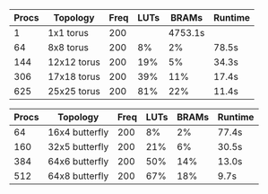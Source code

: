 Procs | Topology         | Freq | LUTs | BRAMs | Runtime
----- | ---------------- | ---- | ---- | ----- | -------
1     | 1x1 torus        | 200  |              | 4753.1s
64    | 8x8 torus        | 200  | 8%   | 2%    | 78.5s
144   | 12x12 torus      | 200  | 19%  | 5%    | 34.3s
306   | 17x18 torus      | 200  | 39%  | 11%   | 17.4s
625   | 25x25 torus      | 200  | 81%  | 22%   | 11.4s

Procs | Topology         | Freq | LUTs | BRAMs | Runtime
----- | ---------------- | ---- | ---- | ----- | -------
64    | 16x4 butterfly   | 200  | 8%   | 2%    | 77.4s
160   | 32x5 butterfly   | 200  | 21%  | 6%    | 30.5s
384   | 64x6 butterfly   | 200  | 50%  | 14%   | 13.0s
512   | 64x8 butterfly   | 200  | 67%  | 18%   |  9.7s


